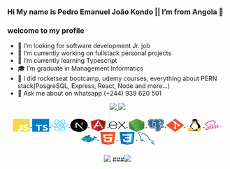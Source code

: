 ### Hi My name is Pedro Emanuel João Kondo || I’m from Angola 👋
### welcome to my profile

- 🔭 I’m looking for software development Jr. job 
- 🔭 I’m currently working on fullstack personal projects
- 🌱 I’m currently learning Typescript 
- 🎓 I’m graduate in Management Informatics
- 🚀 I did rocketseat bootcamp, udemy courses, everything about PERN stack(PosgreSQL, Express, React, Node and more...)
- 💬 Ask me about on whatsapp (+244) 939 620 501


<div align="center">
  <a href="https://github.com/PedroEJKondo">
  <img height="180em" src="https://github-readme-stats.vercel.app/api?username=PedroEJKondo&show_icons=true&theme=dracula&include_all_commits=true&count_private=true"/>
  <img height="180em" src="https://github-readme-stats.vercel.app/api/top-langs/?username=PedroEJKondo&layout=compact&langs_count=7&theme=dracula"/>
</div>
  
  <div style="display: inline_block"  align="center"><br>
  <img align="center" alt="Pedro-Js" height="30" width="40" src="https://raw.githubusercontent.com/devicons/devicon/master/icons/javascript/javascript-plain.svg">
  <img align="center" alt="Pedro-Ts" height="30" width="40" src="https://raw.githubusercontent.com/devicons/devicon/master/icons/typescript/typescript-plain.svg">
  <img align="center" alt="Pedro-React" height="30" width="40" src="https://raw.githubusercontent.com/devicons/devicon/master/icons/react/react-original.svg">
  <img align="center" alt="Pedro-NextJs" height="30" width="40" src="https://raw.githubusercontent.com/devicons/devicon/master/icons/nextjs/nextjs-original.svg">
  <img align="center" alt="Pedro-Angular" height="30" width="40" src="https://raw.githubusercontent.com/devicons/devicon/master/icons/angularjs/angularjs-original.svg">
  <img align="center" alt="Pedro-Express" height="30" width="40" src="https://raw.githubusercontent.com/devicons/devicon/master/icons/express/express-original.svg">
  <img align="center" alt="Pedro-NodeJS" height="30" width="40" src="https://raw.githubusercontent.com/devicons/devicon/master/icons/nodejs/nodejs-original.svg">
  <img align="center" alt="Pedro-PostgreSQL" height="30" width="40" src="https://raw.githubusercontent.com/devicons/devicon/master/icons/postgresql/postgresql-original.svg">
  <img align="center" alt="Pedro-git" height="30" width="40" src="https://raw.githubusercontent.com/devicons/devicon/master/icons/git/git-original.svg">
  <img align="center" alt="Pedro-linux" height="30" width="40" src="https://raw.githubusercontent.com/devicons/devicon/master/icons/linux/linux-original.svg">
  <img align="center" alt="Pedro-sass" height="30" width="40" src="https://raw.githubusercontent.com/devicons/devicon/master/icons/sass/sass-original.svg">
  <img align="center" alt="Pedro-docker" height="30" width="40" src="https://raw.githubusercontent.com/devicons/devicon/master/icons/docker/docker-original.svg">
  <img align="center" alt="Pedro-HTML" height="30" width="40" src="https://raw.githubusercontent.com/devicons/devicon/master/icons/html5/html5-original.svg">
  <img align="center" alt="Pedro-CSS" height="30" width="40" src="https://raw.githubusercontent.com/devicons/devicon/master/icons/css3/css3-original.svg">
   <img align="center" alt="Pedro-MYSQL" height="30" width="40" src ="https://raw.githubusercontent.com/devicons/devicon/master/icons/mysql/mysql-original.svg">
</div>

  
  
  ###
  
 <div align="center"> 
  <a href = "mailto:pedrokondo20@gmail.com"><img src="https://img.shields.io/badge/-Gmail-%23333?style=for-the-badge&logo=gmail&logoColor=white" target="_blank"></a>
  ###<a href="https://www.linkedin.com/in/ernesto-maria-410911116/" target="_blank"><img src="https://img.shields.io/badge/-LinkedIn-%230077B5?style=for-the-badge&logo=linkedin&logoColor=white" target="_blank"></a> 

</div>
